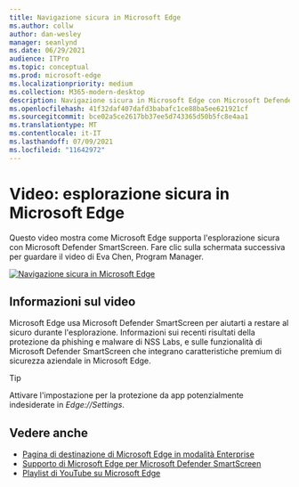 ```yaml
---
title: Navigazione sicura in Microsoft Edge
ms.author: collw
author: dan-wesley
manager: seanlynd
ms.date: 06/29/2021
audience: ITPro
ms.topic: conceptual
ms.prod: microsoft-edge
ms.localizationpriority: medium
ms.collection: M365-modern-desktop
description: Navigazione sicura in Microsoft Edge con Microsoft Defender SmartScreen
ms.openlocfilehash: 41f32daf407dafd3babafc1ce88ba5ee621921cf
ms.sourcegitcommit: bce02a5ce2617bb37ee5d743365d50b5fc8e4aa1
ms.translationtype: MT
ms.contentlocale: it-IT
ms.lasthandoff: 07/09/2021
ms.locfileid: "11642972"
---
```

# <a name="video-secure-browsing-on-microsoft-edge"></a>Video: esplorazione sicura in Microsoft Edge

Questo video mostra come Microsoft Edge supporta l'esplorazione sicura con Microsoft Defender SmartScreen. Fare clic sulla schermata successiva per guardare il video di Eva Chen, Program Manager.

[![Navigazione sicura in Microsoft Edge](media/microsoft-edge-video-security-smartscreen/0.png)](http://www.youtube.com/watch?v=s9kk88SkjLw "Secure browsing on Microsoft Edge")

## <a name="about-the-video"></a>Informazioni sul video

Microsoft Edge usa Microsoft Defender SmartScreen per aiutarti a restare al sicuro durante l'esplorazione. Informazioni sui recenti risultati della protezione da phishing e malware di NSS Labs, e sulle funzionalità di Microsoft Defender SmartScreen che integrano caratteristiche premium di sicurezza aziendale in Microsoft Edge.

> [!TIP]
> Attivare l'impostazione per la protezione da app potenzialmente indesiderate in *Edge://Settings*.

## <a name="see-also"></a>Vedere anche

- [Pagina di destinazione di Microsoft Edge in modalità Enterprise](https://aka.ms/EdgeEnterprise)
- [Supporto di Microsoft Edge per Microsoft Defender SmartScreen](microsoft-edge-security-smartscreen.md)
- [Playlist di YouTube su Microsoft Edge](https://www.youtube.com/playlist?list=PLXtHYVsvn_b-uXh1tMeYpT-0iD8tD3tFy)
